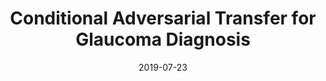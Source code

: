 ---
title: "Conditional Adversarial Transfer for Glaucoma Diagnosis"
collection: conferences
permalink: /publication/Conditional
date: 2019-07-23
year: "2019"
venue: "EMBC"
city: 
state: ""
thumbnail: "Conditional.png"
teaser :
authors: "Jingwen Wang, Yuguang Yan, Yanwu Xu, Wei Zhao, Huaqing Min, Mingkui Tan, Jiang Liu"
bibtex: Conditional.txt
uri: Conditional.pdf
arxiv:
project: 
source: 
poster: 
data: 
---